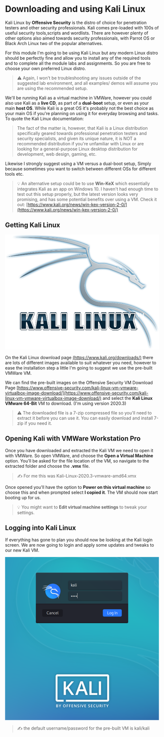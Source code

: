 # Downloading and using Kali Linux

Kali Linux by **Offensive Security** is the distro of choice for penetration testers and other security professionals. Kali comes pre-loaded with 100s of useful security tools,scripts and wordlists. There are however plenty of other options also aimed towards security professionals, with Parrot OS or Black Arch Linux two of the popular alternatives.

For this module I'm going to be using Kali Linux but any modern Linux distro should be perfectly fine and allow you to install any of the required tools and to complete all the module labs and assignments. So you are free to choose your own preferred Linux distro. 

> :warning: Again, I won't be troubleshooting any issues outside of the suggested lab environment, and all examples/ demos will assume you are using the recommended setup.

We'll be running Kali as a virtual machine in VMWare, however you could also use Kali as a **live CD**, as part of a **dual-boot** setup, or even as your main **host OS**. While Kali is a great OS it's probably not the best choice as your main OS if you're planning on using it for everyday browsing and tasks. To quote the Kali Linux documentation:

> The fact of the matter is, however, that Kali is a Linux distribution specifically geared towards professional penetration testers and security specialists, and given its unique nature, it is NOT a recommended distribution if you're unfamiliar with Linux or are looking for a general-purpose Linux desktop distribution for development, web design, gaming, etc.

Likewise I strongly suggest using a VM versus a dual-boot setup, Simply because sometimes you want to switch between different OSs for different tools etc.

> :bulb: An alternative setup could be to use **Win-KeX** which essentially integrates Kali as an app on Windows 10. I haven't had enough time to test out this setup properly, but the latest version looks very promising, and has some potential benefits over using a VM. Check it out: [https://www.kali.org/news/win-kex-version-2-0/](https://www.kali.org/news/win-kex-version-2-0/)



## Getting Kali Linux

![Kali logo](./images/kali_logo.png)

On the Kali Linux download page [(https://www.kali.org/downloads/)](https://www.kali.org/downloads/) there are lots of different images available to suit whatever you need, however to ease the installation step a little I'm going to suggest we use the pre-built VMWare VM.

We can find the pre-built images on the Offensive Security VM Download Page [https://www.offensive-security.com/kali-linux-vm-vmware-virtualbox-image-download/](https://www.offensive-security.com/kali-linux-vm-vmware-virtualbox-image-download/) and select the **Kali Linux VMware 64-Bit** VM to download. (I'm using version 2020.3)

> :warning: The downloaded file is a 7-zip compressed file so you'll need to extract it before you can use it. You can easily download and install 7-zip if you need it. 

## Opening Kali with VMWare Workstation Pro

Once you have downloaded and extracted the Kali VM we need to open it with VMWare. So open VMWare, and choose the **Open a Virtual Machine** option. You'll be asked for the file location of the VM, so navigate to the extracted folder and choose the **.vmx** file.

> :writing_hand: For me this was Kali-Linux-2020.3-vmware-amd64.vmx

Once opened you'll have the option to **Power on this virtual machine** so choose this and when prompted select **I copied it**. The VM should now start booting up for us.

> :bulb: You might want to **Edit virtual machine settings** to tweak your settings.

## Logging into Kali Linux

If everything has gone to plan you should now be looking at the Kali login screen. We are now going to login and apply some updates and tweaks to our new Kali VM.

![Kali login](./images/kali_login.png)

> :writing_hand: the default username/password for the pre-built VM is kali/kali 